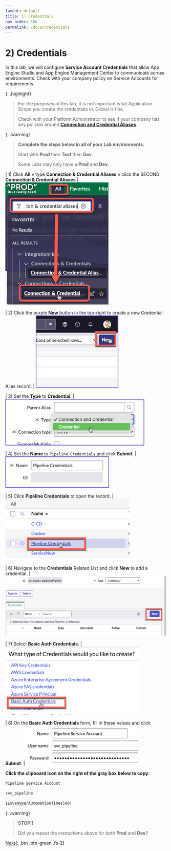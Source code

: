 ```yaml
---
layout: default
title: 1) Credentials
nav_order: 100
permalink: /docs/credentials
---
```


# 2) Credentials

In this lab, we will configure **Service Account Credentials** that allow App Engine Studio and App Engine Management Center to communicate across environments. Check with your company policy on Service Accounts for requirements. 

{: .highlight}
> For the purposes of this lab, it is not important what Application Scope you create the credentials in. Global is fine.
>
> Check with your Platform Administrator to see if your company has any policies around **[Connection and Credential Aliases](https://docs.servicenow.com/csh?topicname=connection-alias.html&version=latest)**.

{: .warning}
> **Complete the steps below in all of your Lab environments.**
>
> Start with **Prod** then **Test** then **Dev**.
>
> Some Labs may only have a **Prod** and **Dev**.  

| 1) Click **All** » type **Connection & Credential Aliases** » click the SECOND **Connection & Credential Aliases**
| ![](../assets/images/2023-07-11-15-10-23.png)

| 2) Click the purple **New** button in the top-right to create a new Credential Alias record. 
| ![](../assets/images/2023-03-07-15-38-10.png)

| 3) Set the **Type** to **Credential**. 
| ![](../assets/images/2023-03-07-15-37-39.png) 

| 4) Set the **Name** to `Pipeline Credentials` and click **Submit**.
| ![](../assets/images/2023-03-08-14-14-44.png)

| 5) Click **Pipeline Credentials** to open the record. 
|![](../assets/images/2023-03-09-13-48-09.png) 

| 6) Navigate to the **Credentials** Related List and click **New** to add a credential. 
|![](../assets/images/2023-03-09-13-49-03.png)

| 7) Select **Basic Auth Credentials**.
|![](../assets/images/2023-03-09-13-50-33.png)

| 8) On the **Basic Auth Credentials** form, fill in these values and click **Submit**. 
|![](../assets/images/2023-06-27-22-50-59.png)

**Click the clipboard icon on the right of the gray box below to copy.**

```markdown
Pipeline Service Account
```
```markdown
svc_pipeline
```
```markdown
ILoveHyperAutomationTimes500!
```

{: .warning}
> **STOP!!**
>
> Did you repeat the instructions above for both **Prod** and **Dev**?

[Next](/lab-aemc-utah/docs/pipelines-deployments){: .btn .btn-green .fs-2}